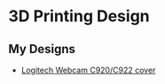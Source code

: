 # 3D Printing Design

## My Designs

- [Logitech Webcam C920/C922 cover](./my-designs/Logitech-Camera-C920-Cover)
